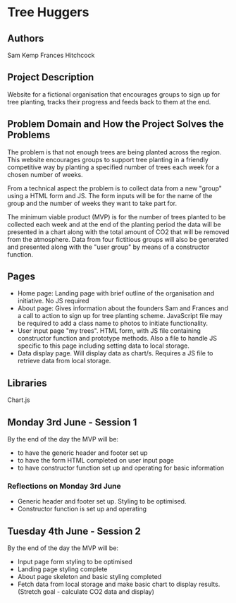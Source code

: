 # Tree Huggers

## Authors

Sam Kemp
Frances Hitchcock

## Project Description

Website for a fictional organisation that encourages groups to sign up for tree planting, tracks their progress and feeds back to them at the end.

## Problem Domain and How the Project Solves the Problems

The problem is that not enough trees are being planted across the region. This website encourages groups to support tree planting in a friendly competitive way by planting a specified number of trees each week for a chosen number of weeks.

From a technical aspect the problem is to collect data from a new "group" using a HTML form and JS. The form inputs will be for the name of the group and the number of weeks they want to take part for.

The minimum viable product (MVP) is for the number of trees planted to be collected each week and at the end of the planting period the data will be presented in a chart along with the total amount of CO2 that will be removed from the atmosphere. Data from four fictitious groups will also be generated and presented along with the "user group" by means of a constructor function.

## Pages

- Home page: Landing page with brief outline of the organisation and initiative. No JS required
- About page: Gives information about the founders Sam and Frances and a call to action to sign up for tree planting scheme. JavaScript file may be required to add a class name to photos to initiate functionality.
- User input page "my trees". HTML form, with JS file containing constructor function and prototype methods. Also a file to handle JS specific to this page including setting data to local storage.
- Data display page. Will display data as chart/s. Requires a JS file to retrieve data from local storage.

## Libraries

Chart.js

## Monday 3rd June - Session 1

By the end of the day the MVP will be:

- to have the generic header and footer set up
- to have the form HTML completed on user input page
- to have constructor function set up and operating for basic information

### Reflections on Monday 3rd June

- Generic header and footer set up. Styling to be optimised.
- Constructor function is set up and operating

## Tuesday 4th June - Session 2

By the end of the day the MVP will be:

- Input page form styling to be optimised
- Landing page styling complete
- About page skeleton and basic styling completed
- Fetch data from local storage and make basic chart to display results. (Stretch goal - calculate CO2 data and display)
